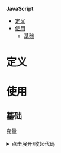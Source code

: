 **JavaScript**
- [定义](#定义)
- [使用](#使用)
  - [基础](#基础)

# 定义 #

# 使用 #
## 基础 ##
变量
<details>
<summary>点击展开/收起代码</summary>
```
var name = value
```
<details>

DOM
```
- document.getElementById
- document.getElementsByName
- document.getElementsByTagName
- document.getElementsByClassName
- node.getAttribute
- node.setAttribute
- node.style
- node.innerHTML
```